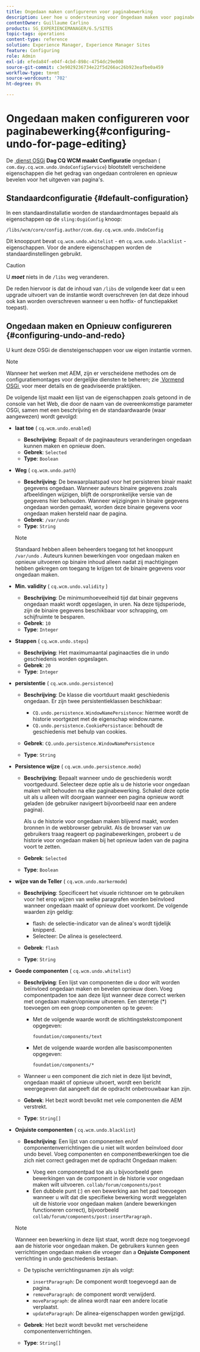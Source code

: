 ```yaml
---
title: Ongedaan maken configureren voor paginabewerking
description: Leer hoe u ondersteuning voor Ongedaan maken voor paginabewerking in AEM configureert.
contentOwner: Guillaume Carlino
products: SG_EXPERIENCEMANAGER/6.5/SITES
topic-tags: operations
content-type: reference
solution: Experience Manager, Experience Manager Sites
feature: Configuring
role: Admin
exl-id: efeda84f-e04f-4cbd-898c-4754dc29e008
source-git-commit: c3e9029236734e22f5d266ac26b923eafbe0a459
workflow-type: tm+mt
source-wordcount: '702'
ht-degree: 0%

---
```


# Ongedaan maken configureren voor paginabewerking{#configuring-undo-for-page-editing}

De [&#x200B; dienst OSGi &#x200B;](/help/sites-deploying/configuring-osgi.md) **Dag CQ WCM maakt Configuratie** ongedaan ( `com.day.cq.wcm.undo.UndoConfigService`) blootstelt verscheidene eigenschappen die het gedrag van ongedaan controleren en opnieuw bevelen voor het uitgeven van pagina&#39;s.

## Standaardconfiguratie {#default-configuration}

In een standaardinstallatie worden de standaardmontages bepaald als eigenschappen op de `sling:OsgiConfig` knoop:

`/libs/wcm/core/config.author/com.day.cq.wcm.undo.UndoConfig`

Dit knooppunt bevat `cq.wcm.undo.whitelist` - en `cq.wcm.undo.blacklist` -eigenschappen. Voor de andere eigenschappen worden de standaardinstellingen gebruikt.

>[!CAUTION]
>
>U ***moet*** niets in de `/libs` weg veranderen.
>
>De reden hiervoor is dat de inhoud van `/libs` de volgende keer dat u een upgrade uitvoert van de instantie wordt overschreven (en dat deze inhoud ook kan worden overschreven wanneer u een hotfix- of functiepakket toepast).

## Ongedaan maken en Opnieuw configureren {#configuring-undo-and-redo}

U kunt deze OSGi de diensteigenschappen voor uw eigen instantie vormen.

>[!NOTE]
>
>Wanneer het werken met AEM, zijn er verscheidene methodes om de configuratiemontages voor dergelijke diensten te beheren; zie [&#x200B; Vormend OSGi &#x200B;](/help/sites-deploying/configuring-osgi.md) voor meer details en de geadviseerde praktijken.

De volgende lijst maakt een lijst van de eigenschappen zoals getoond in de console van het Web, die door de naam van de overeenkomstige parameter OSGi, samen met een beschrijving en de standaardwaarde (waar aangewezen) wordt gevolgd:

* **laat toe**
( `cq.wcm.undo.enabled`)

   * **Beschrijving**: Bepaalt of de paginaauteurs veranderingen ongedaan kunnen maken en opnieuw doen.
   * **Gebrek**: `Selected`
   * **Type**: `Boolean`

* **Weg**
( `cq.wcm.undo.path`)

   * **Beschrijving**: De bewaarplaatspad voor het persisteren binair maakt gegevens ongedaan. Wanneer auteurs binaire gegevens zoals afbeeldingen wijzigen, blijft de oorspronkelijke versie van de gegevens hier behouden. Wanneer wijzigingen in binaire gegevens ongedaan worden gemaakt, worden deze binaire gegevens voor ongedaan maken hersteld naar de pagina.
   * **Gebrek**: `/var/undo`
   * **Type**: `String`

  >[!NOTE]
  >
  >Standaard hebben alleen beheerders toegang tot het knooppunt `/var/undo` . Auteurs kunnen bewerkingen voor ongedaan maken en opnieuw uitvoeren op binaire inhoud alleen nadat zij machtigingen hebben gekregen om toegang te krijgen tot de binaire gegevens voor ongedaan maken.

* **Min. validity**
( `cq.wcm.undo.validity` )

   * **Beschrijving**: De minimumhoeveelheid tijd dat binair gegevens ongedaan maakt wordt opgeslagen, in uren. Na deze tijdsperiode, zijn de binaire gegevens beschikbaar voor schrapping, om schijfruimte te besparen.
   * **Gebrek**: `10`
   * **Type**: `Integer`

* **Stappen**
( `cq.wcm.undo.steps`)

   * **Beschrijving**: Het maximumaantal paginaacties die in undo geschiedenis worden opgeslagen.
   * **Gebrek**: `20`
   * **Type**: `Integer`

* **persistentie**
( `cq.wcm.undo.persistence`)

   * **Beschrijving**: De klasse die voortduurt maakt geschiedenis ongedaan. Er zijn twee persistentieklassen beschikbaar:

      * `CQ.undo.persistence.WindowNamePersistence`: hiermee wordt de historie voortgezet met de eigenschap window.name.
      * `CQ.undo.persistence.CookiePersistance`: behoudt de geschiedenis met behulp van cookies.

   * **Gebrek**: `CQ.undo.persistence.WindowNamePersistence`
   * **Type**: `String`

* **Persistence wijze**
( `cq.wcm.undo.persistence.mode`)

   * **Beschrijving**: Bepaalt wanneer undo de geschiedenis wordt voortgeduurd. Selecteer deze optie als u de historie voor ongedaan maken wilt behouden na elke paginabewerking. Schakel deze optie uit als u alleen wilt doorgaan wanneer een pagina opnieuw wordt geladen (de gebruiker navigeert bijvoorbeeld naar een andere pagina).

     Als u de historie voor ongedaan maken blijvend maakt, worden bronnen in de webbrowser gebruikt. Als de browser van uw gebruikers traag reageert op paginabewerkingen, probeert u de historie voor ongedaan maken bij het opnieuw laden van de pagina voort te zetten.

   * **Gebrek**: `Selected`
   * **Type**: `Boolean`

* **wijze van de Teller**
( `cq.wcm.undo.markermode`)

   * **Beschrijving**: Specificeert het visuele richtsnoer om te gebruiken voor het erop wijzen van welke paragrafen worden beïnvloed wanneer ongedaan maakt of opnieuw doet voorkomt. De volgende waarden zijn geldig:

      * flash: de selectie-indicator van de alinea&#39;s wordt tijdelijk knipperd.
      * Selecteer: De alinea is geselecteerd.

   * **Gebrek**: `flash`
   * **Type**: `String`

* **Goede componenten**
( `cq.wcm.undo.whitelist`)

   * **Beschrijving**: Een lijst van componenten die u door wilt worden beïnvloed ongedaan maken en bevelen opnieuw doen. Voeg componentpaden toe aan deze lijst wanneer deze correct werken met ongedaan maken/opnieuw uitvoeren. Een sterretje (&ast;) toevoegen om een groep componenten op te geven:

      * Met de volgende waarde wordt de stichtingstekstcomponent opgegeven:

        `foundation/components/text`

      * Met de volgende waarde worden alle basiscomponenten opgegeven:

        `foundation/components/*`

   * Wanneer u een component die zich niet in deze lijst bevindt, ongedaan maakt of opnieuw uitvoert, wordt een bericht weergegeven dat aangeeft dat de opdracht onbetrouwbaar kan zijn.

   * **Gebrek**: Het bezit wordt bevolkt met vele componenten die AEM verstrekt.
   * **Type**: `String[]`

* **Onjuiste componenten**
( `cq.wcm.undo.blacklist`)

   * **Beschrijving**: Een lijst van componenten en/of componentenverrichtingen die u niet wilt worden beïnvloed door undo bevel. Voeg componenten en componentbewerkingen toe die zich niet correct gedragen met de opdracht Ongedaan maken:

      * Voeg een componentpad toe als u bijvoorbeeld geen bewerkingen van de component in de historie voor ongedaan maken wilt uitvoeren. `collab/forum/components/post`
      * Een dubbele punt (:) en een bewerking aan het pad toevoegen wanneer u wilt dat die specifieke bewerking wordt weggelaten uit de historie voor ongedaan maken (andere bewerkingen functioneren correct), bijvoorbeeld `collab/forum/components/post:insertParagraph.`

  >[!NOTE]
  >
  >Wanneer een bewerking in deze lijst staat, wordt deze nog toegevoegd aan de historie voor ongedaan maken. De gebruikers kunnen geen verrichtingen ongedaan maken die vroeger dan a **Onjuiste Component** verrichting in undo geschiedenis bestaan.

   * De typische verrichtingsnamen zijn als volgt:

      * `insertParagraph`: De component wordt toegevoegd aan de pagina.
      * `removeParagraph`: de component wordt verwijderd.
      * `moveParagraph`: de alinea wordt naar een andere locatie verplaatst.
      * `updateParagraph`: De alinea-eigenschappen worden gewijzigd.

   * **Gebrek**: Het bezit wordt bevolkt met verscheidene componentenverrichtingen.
   * **Type**: `String[]`
